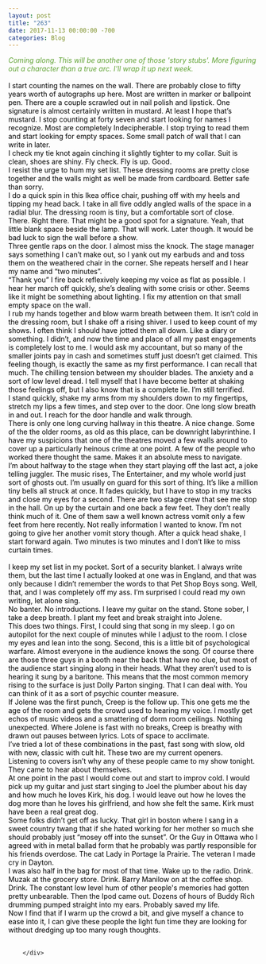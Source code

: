 ```yaml
---
layout: post
title: "263"
date: 2017-11-13 00:00:00 -700
categories: Blog
---
```


<div class="blog-content">
				<div class="paragraph"><span><em style=""><font color="#5fa233">Coming along. This will be another one of those 'story stubs'. More figuring out a character than a true arc. I'll wrap it up next week.</font></em><br><br><font color="#000000">I start counting the names on the wall. There are probably close to fifty years worth of autographs up here. Most are written in marker or ballpoint pen. There are a couple scrawled out in nail polish and lipstick. One signature is almost certainly written in mustard. At least I hope that&rsquo;s mustard. I stop counting at forty seven and start looking for names I recognize. Most are completely Indecipherable. I stop trying to read them and start looking for empty spaces. Some small patch of wall that I can write in later.</font></span><br><span></span><span><span style="color:rgb(0, 0, 0)">I check my tie knot again cinching it slightly tighter to my collar. Suit is clean, shoes are shiny. Fly check. Fly is up. Good. </span></span><br><span></span><span><span style="color:rgb(0, 0, 0)">I resist the urge to hum my set list. These dressing rooms are pretty close together and the walls might as well be made from cardboard. Better safe than sorry. </span></span><br><span></span><span><span style="color:rgb(0, 0, 0)">I do a quick spin in this Ikea office chair, pushing off with my heels and tipping my head back. I take in all five oddly angled walls of the space in a radial blur. The dressing room is tiny, but a comfortable sort of close. </span></span><br><span></span><span><span style="color:rgb(0, 0, 0)">There. Right there. That might be a good spot for a signature. Yeah, that little blank space beside the lamp. That will work. Later though. It would be bad luck to sign the wall before a show. </span></span><br><span></span><span><span style="color:rgb(0, 0, 0)">Three gentle raps on the door. I almost miss the knock. The stage manager says something I can&rsquo;t make out, so I yank out my earbuds and and toss them on the weathered chair in the corner. She repeats herself and I hear my name and &ldquo;two minutes&rdquo;. </span></span><br><span></span><span><span style="color:rgb(0, 0, 0)">&ldquo;Thank you&rdquo; I fire back reflexively keeping my voice as flat as possible. I hear her march off quickly, she&rsquo;s dealing with some crisis or other. Seems like it might be something about lighting. I fix my attention on that small empty space on the wall. &nbsp;</span></span><br><span></span><span><span style="color:rgb(0, 0, 0)">I rub my hands together and blow warm breath between them. It isn&rsquo;t cold in the dressing room, but I shake off a rising shiver. I used to keep count of my shows. I often think I should have jotted them all down. Like a diary or something. I didn&rsquo;t, and now the time and place of all my past engagements is completely lost to me. I would ask my accountant, but so many of the smaller joints pay in cash and sometimes stuff just doesn&rsquo;t get claimed. This feeling though, is exactly the same as my first performance. I can recall that much. The chilling tension between my shoulder blades. The anxiety and a sort of low level dread. I tell myself that I have become better at shaking those feelings off, but I also know that is a complete lie. I&rsquo;m still terrified.</span></span><br><span></span><span><span style="color:rgb(0, 0, 0)">I stand quickly, shake my arms from my shoulders down to my fingertips, stretch my lips a few times, and step over to the door. One long slow breath in and out. I reach for the door handle and walk through. </span></span><br><span></span><span><span style="color:rgb(0, 0, 0)">There is only one long curving hallway in this theatre. A nice change. Some of the the older rooms, as old as this place, can be downright labyrinthine. I have my suspicions that one of the theatres moved a few walls around to cover up a particularly heinous crime at one point. A few of the people who worked there thought the same. Makes it an absolute mess to navigate.</span></span><br><span></span><span><span style="color:rgb(0, 0, 0)">I&rsquo;m about halfway to the stage when they start playing off the last act, a joke telling juggler. The music rises, The Entertainer, and my whole world just sort of ghosts out. I&rsquo;m usually on guard for this sort of thing. It&rsquo;s like a million tiny bells all struck at once. It fades quickly, but I have to stop in my tracks and close my eyes for a second. There are two stage crew that see me stop in the hall. On up by the curtain and one back a few feet. They don&rsquo;t really think much of it. One of them saw a well known actress vomit only a few feet from here recently. Not really information I wanted to know. I&rsquo;m not going to give her another vomit story though. After a quick head shake, I start forward again. Two minutes is two minutes and I don&rsquo;t like to miss curtain times. </span></span><br><span></span><br><span><span style="color:rgb(0, 0, 0)">I keep my set list in my pocket. Sort of a security blanket. I always write them, but the last time I actually looked at one was in England, and that was only because I didn&rsquo;t remember the words to that Pet Shop Boys song. Well, that, and I was completely off my ass. I&rsquo;m surprised I could read my own writing, let alone sing.</span></span><br><span></span><span><span style="color:rgb(0, 0, 0)">No banter. No introductions. I leave my guitar on the stand. Stone sober, I take a deep breath. I plant my feet and break straight into Jolene. </span></span><br><span></span><span><span style="color:rgb(0, 0, 0)">This does two things. First, I could sing that song in my sleep. I go on autopilot for the next couple of minutes while I adjust to the room. I close my eyes and lean into the song. Second, this is a little bit of psychological warfare. Almost everyone in the audience knows the song. Of course there are those three guys in a booth near the back that have no clue, but most of the audience start singing along in their heads. What they aren&rsquo;t used to is hearing it sung by a baritone. This means that the most common memory rising to the surface is just Dolly Parton singing. That I can deal with. You can think of it as a sort of psychic counter measure.</span></span><br><span></span><span><span style="color:rgb(0, 0, 0)">If Jolene was the first punch, Creep is the follow up. This one gets me the age of the room and gets the crowd used to hearing my voice. I mostly get echos of music videos and a smattering of dorm room ceilings. Nothing unexpected. Where Jolene is fast with no breaks, Creep is breathy with drawn out pauses between lyrics. Lots of space to acclimate. </span></span><br><span></span><span><span style="color:rgb(0, 0, 0)">I&rsquo;ve tried a lot of these combinations in the past, fast song with slow, old with new, classic with cult hit. These two are my current openers. </span></span><br><span></span><span><span style="color:rgb(0, 0, 0)">Listening to covers isn&rsquo;t why any of these people came to my show tonight. They came to hear about themselves.</span></span><br><span></span><span><span style="color:rgb(0, 0, 0)">At one point in the past I would come out and start to improv cold. I would pick up my guitar and just start singing to Joel the plumber about his day and how much he loves Kirk, his dog. I would leave out how he loves the dog more than he loves his girlfriend, and how she felt the same. Kirk must have been a real great dog.</span></span><br><span></span><span><span style="color:rgb(0, 0, 0)">Some folks didn&rsquo;t get off as lucky. That girl in boston where I sang in a sweet country twang that if she hated working for her mother so much she should probably just &ldquo;mosey off into the sunset&rdquo;. Or the Guy in Ottawa who I agreed with in metal ballad form that he probably was partly responsible for his friends overdose. The cat Lady in Portage la Prairie. The veteran I made cry in Dayton.</span></span><br><span></span><span><span style="color:rgb(0, 0, 0)">I was also half in the bag for most of that time. Wake up to the radio. Drink. Muzak at the grocery store. Drink. Barry Manilow on at the coffee shop. Drink. The constant low level hum of other people's memories had gotten pretty unbearable. Then the Ipod came out. Dozens of hours of Buddy Rich drumming pumped straight into my ears. Probably saved my life.</span></span><br><span></span><span><span style="color:rgb(0, 0, 0)">Now I find that if I warm up the crowd a bit, and give myself a chance to ease into it, I can give these people the light fun time they are looking for without dredging up too many rough thoughts. </span></span><br><span></span><br></div>

		</div>
        